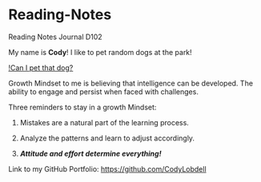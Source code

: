 # Reading-Notes

Reading Notes Journal D102

My name is **Cody**! I like to pet random dogs at the park!


[!Can I pet that dog?](https://images.unsplash.com/photo-1604165094771-7af34f7fd4cd?ixlib=rb-1.2.1&ixid=MnwxMjA3fDB8MHxzZWFyY2h8Mzl8fGRvZ3N8ZW58MHx8MHx8&auto=format&fit=crop&w=500&q=60)


Growth Mindset to me is believing that intelligence can be developed. The ability to engage and persist when faced with challenges.

Three reminders to stay in a growth Mindset:

  1. Mistakes are a natural part of the learning process.

  2. Analyze the patterns and learn to adjust accordingly.

  3. ***Attitude and effort determine everything!*** 


  Link to my GitHub Portfolio: <https://github.com/CodyLobdell>
